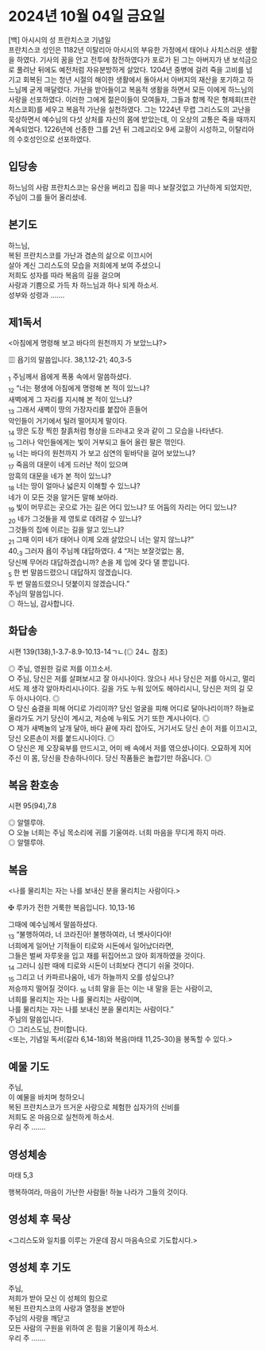 # 2024년 10월 04일 금요일

[백] 아시시의 성 프란치스코 기념일  
프란치스코 성인은 1182년 이탈리아 아시시의 부유한 가정에서 태어나 사치스러운 생활을 하였다. 기사의 꿈을 안고 전투에 참전하였다가 포로가 된 그는 아버지가 낸 보석금으로 풀려난 뒤에도 예전처럼 자유분방하게 살았다. 1204년 중병에 걸려 죽을 고비를 넘기고 회복된 그는 청년 시절의 해이한 생활에서 돌아서서 아버지의 재산을 포기하고 하느님께 굳게 매달렸다. 가난을 받아들이고 복음적 생활을 하면서 모든 이에게 하느님의 사랑을 선포하였다. 이러한 그에게 젊은이들이 모여들자, 그들과 함께 작은 형제회(프란치스코회)를 세우고 복음적 가난을 실천하였다. 그는 1224년 무렵 그리스도의 고난을 묵상하면서 예수님의 다섯 상처를 자신의 몸에 받았는데, 이 오상의 고통은 죽을 때까지 계속되었다. 1226년에 선종한 그를 2년 뒤 그레고리오 9세 교황이 시성하고, 이탈리아의 수호성인으로 선포하였다.


## 입당송

하느님의 사람 프란치스코는 유산을 버리고 집을 떠나 보잘것없고 가난하게 되었지만, 주님이 그를 들어 올리셨네.  
  
## 본기도

하느님,  
복된 프란치스코를 가난과 겸손의 삶으로 이끄시어  
살아 계신 그리스도의 모습을 저희에게 보여 주셨으니  
저희도 성자를 따라 복음의 길을 걸으며  
사랑과 기쁨으로 가득 차 하느님과 하나 되게 하소서.  
성부와 성령과 …….  
  
## 제1독서

<아침에게 명령해 보고 바다의 원천까지 가 보았느냐?>

▥ 욥기의 말씀입니다. 38,1.12-21; 40,3-5

<sub>1</sub> 주님께서 욥에게 폭풍 속에서 말씀하셨다.  
<sub>12</sub> “너는 평생에 아침에게 명령해 본 적이 있느냐?  
새벽에게 그 자리를 지시해 본 적이 있느냐?  
<sub>13</sub> 그래서 새벽이 땅의 가장자리를 붙잡아 흔들어  
악인들이 거기에서 털려 떨어지게 말이다.  
<sub>14</sub> 땅은 도장 찍힌 찰흙처럼 형상을 드러내고 옷과 같이 그 모습을 나타낸다.  
<sub>15</sub> 그러나 악인들에게는 빛이 거부되고 들어 올린 팔은 꺾인다.  
<sub>16</sub> 너는 바다의 원천까지 가 보고 심연의 밑바닥을 걸어 보았느냐?  
<sub>17</sub> 죽음의 대문이 네게 드러난 적이 있으며  
암흑의 대문을 네가 본 적이 있느냐?  
<sub>18</sub> 너는 땅이 얼마나 넓은지 이해할 수 있느냐?  
네가 이 모든 것을 알거든 말해 보아라.  
<sub>19</sub> 빛이 머무르는 곳으로 가는 길은 어디 있느냐? 또 어둠의 자리는 어디 있느냐?  
<sub>20</sub> 네가 그것들을 제 영토로 데려갈 수 있느냐?  
그것들의 집에 이르는 길을 알고 있느냐?  
<sub>21</sub> 그때 이미 네가 태어나 이제 오래 살았으니 너는 알지 않느냐?”  
40,<sub>3</sub> 그러자 욥이 주님께 대답하였다. 4 “저는 보잘것없는 몸,  
당신께 무어라 대답하겠습니까? 손을 제 입에 갖다 댈 뿐입니다.  
<sub>5</sub> 한 번 말씀드렸으니 대답하지 않겠습니다.  
두 번 말씀드렸으니 덧붙이지 않겠습니다.”  
주님의 말씀입니다.  
◎ 하느님, 감사합니다.  
  
## 화답송

시편 139(138),1-3.7-8.9-10.13-14ㄱㄴ(◎ 24ㄴ 참조)

◎ 주님, 영원한 길로 저를 이끄소서.  
○ 주님, 당신은 저를 살펴보시고 잘 아시나이다. 앉으나 서나 당신은 저를 아시고, 멀리서도 제 생각 알아차리시나이다. 길을 가도 누워 있어도 헤아리시니, 당신은 저의 길 모두 아시나이다. ◎  
○ 당신 숨결을 피해 어디로 가리이까? 당신 얼굴을 피해 어디로 달아나리이까? 하늘로 올라가도 거기 당신이 계시고, 저승에 누워도 거기 또한 계시나이다. ◎  
○ 제가 새벽놀의 날개 달아, 바다 끝에 자리 잡아도, 거기서도 당신 손이 저를 이끄시고, 당신 오른손이 저를 붙드시나이다. ◎  
○ 당신은 제 오장육부를 만드시고, 어미 배 속에서 저를 엮으셨나이다. 오묘하게 지어 주신 이 몸, 당신을 찬송하나이다. 당신 작품들은 놀랍기만 하옵니다. ◎  
  
## 복음 환호송

시편 95(94),7.8

◎ 알렐루야.  
○ 오늘 너희는 주님 목소리에 귀를 기울여라. 너희 마음을 무디게 하지 마라.  
◎ 알렐루야.  
  
## 복음

<나를 물리치는 자는 나를 보내신 분을 물리치는 사람이다.>

✠ 루카가 전한 거룩한 복음입니다. 10,13-16

그때에 예수님께서 말씀하셨다.  
<sub>13</sub> “불행하여라, 너 코라진아! 불행하여라, 너 벳사이다야!  
너희에게 일어난 기적들이 티로와 시돈에서 일어났더라면,  
그들은 벌써 자루옷을 입고 재를 뒤집어쓰고 앉아 회개하였을 것이다.  
<sub>14</sub> 그러니 심판 때에 티로와 시돈이 너희보다 견디기 쉬울 것이다.  
<sub>15</sub> 그리고 너 카파르나움아, 네가 하늘까지 오를 성싶으냐?  
저승까지 떨어질 것이다. <sub>16</sub> 너희 말을 듣는 이는 내 말을 듣는 사람이고,  
너희를 물리치는 자는 나를 물리치는 사람이며,  
나를 물리치는 자는 나를 보내신 분을 물리치는 사람이다.”  
주님의 말씀입니다.  
◎ 그리스도님, 찬미합니다.  
<또는, 기념일 독서(갈라 6,14-18)와 복음(마태 11,25-30)을 봉독할 수 있다.>  
  
## 예물 기도

주님,  
이 예물을 바치며 청하오니  
복된 프란치스코가 뜨거운 사랑으로 체험한 십자가의 신비를  
저희도 온 마음으로 실천하게 하소서.  
우리 주 …….  
  
## 영성체송

마태 5,3

행복하여라, 마음이 가난한 사람들! 하늘 나라가 그들의 것이다.  
  
## 영성체 후 묵상

<그리스도와 일치를 이루는 가운데 잠시 마음속으로 기도합시다.>  
## 영성체 후 기도

주님,  
저희가 받아 모신 이 성체의 힘으로  
복된 프란치스코의 사랑과 열정을 본받아  
주님의 사랑을 깨닫고  
모든 사람의 구원을 위하여 온 힘을 기울이게 하소서.  
우리 주 …….
